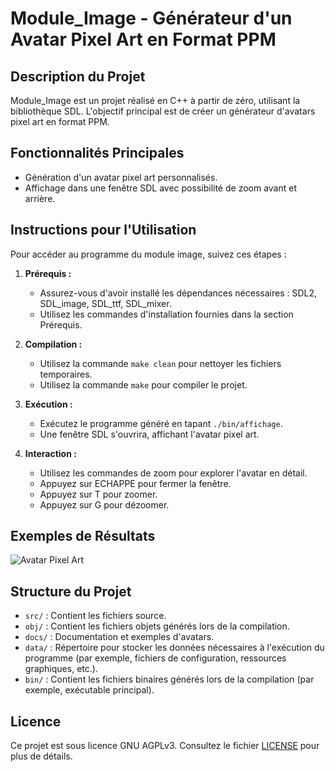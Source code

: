 # Module_Image - Générateur d'un Avatar Pixel Art en Format PPM

## Description du Projet

Module_Image est un projet réalisé en C++ à partir de zéro, utilisant la bibliothèque SDL. L'objectif principal est de créer un générateur d'avatars pixel art en format PPM.

## Fonctionnalités Principales

- Génération d'un avatar pixel art personnalisés.
- Affichage dans une fenêtre SDL avec possibilité de zoom avant et arrière.

## Instructions pour l'Utilisation

Pour accéder au programme du module image, suivez ces étapes :

1. **Prérequis :**
   - Assurez-vous d'avoir installé les dépendances nécessaires : SDL2, SDL_image, SDL_ttf, SDL_mixer.
   - Utilisez les commandes d'installation fournies dans la section Prérequis.

2. **Compilation :**
   - Utilisez la commande `make clean` pour nettoyer les fichiers temporaires.
   - Utilisez la commande `make` pour compiler le projet.

3. **Exécution :**
   - Exécutez le programme généré en tapant `./bin/affichage`.
   - Une fenêtre SDL s'ouvrira, affichant l'avatar pixel art.

4. **Interaction :**
   - Utilisez les commandes de zoom pour explorer l'avatar en détail.
   - Appuyez sur ECHAPPE pour fermer la fenêtre.
   - Appuyez sur T pour zoomer.
   - Appuyez sur G pour dézoomer.

## Exemples de Résultats

![Avatar Pixel Art](data/image_affiche.ppm)

## Structure du Projet

- `src/` : Contient les fichiers source.
- `obj/` : Contient les fichiers objets générés lors de la compilation.
- `docs/` : Documentation et exemples d'avatars.
- `data/` : Répertoire pour stocker les données nécessaires à l'exécution du programme (par exemple, fichiers de configuration, ressources graphiques, etc.).
- `bin/` : Contient les fichiers binaires générés lors de la compilation (par exemple, exécutable principal).

## Licence

Ce projet est sous licence GNU AGPLv3. Consultez le fichier [LICENSE](LICENSE) pour plus de détails.

